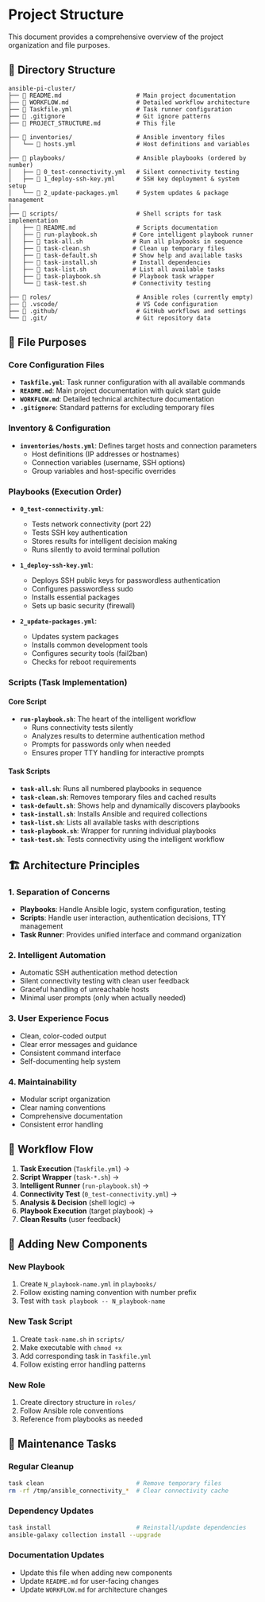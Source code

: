 # Project Structure

This document provides a comprehensive overview of the project organization and file purposes.

## 📁 Directory Structure

```
ansible-pi-cluster/
├── 📄 README.md                     # Main project documentation
├── 📄 WORKFLOW.md                   # Detailed workflow architecture
├── 📄 Taskfile.yml                  # Task runner configuration
├── 📄 .gitignore                    # Git ignore patterns
├── 📄 PROJECT_STRUCTURE.md          # This file
│
├── 📂 inventories/                  # Ansible inventory files
│   └── 📄 hosts.yml                 # Host definitions and variables
│
├── 📂 playbooks/                    # Ansible playbooks (ordered by number)
│   ├── 📄 0_test-connectivity.yml   # Silent connectivity testing
│   ├── 📄 1_deploy-ssh-key.yml      # SSH key deployment & system setup
│   └── 📄 2_update-packages.yml     # System updates & package management
│
├── 📂 scripts/                      # Shell scripts for task implementation
│   ├── 📄 README.md                 # Scripts documentation
│   ├── 🔧 run-playbook.sh          # Core intelligent playbook runner
│   ├── 🔧 task-all.sh              # Run all playbooks in sequence
│   ├── 🔧 task-clean.sh            # Clean up temporary files
│   ├── 🔧 task-default.sh          # Show help and available tasks
│   ├── 🔧 task-install.sh          # Install dependencies
│   ├── 🔧 task-list.sh             # List all available tasks
│   ├── 🔧 task-playbook.sh         # Playbook task wrapper
│   └── 🔧 task-test.sh             # Connectivity testing
│
├── 📂 roles/                        # Ansible roles (currently empty)
├── 📂 .vscode/                      # VS Code configuration
├── 📂 .github/                      # GitHub workflows and settings
└── 📂 .git/                         # Git repository data
```

## 🎯 File Purposes

### Core Configuration Files

- **`Taskfile.yml`**: Task runner configuration with all available commands
- **`README.md`**: Main project documentation with quick start guide
- **`WORKFLOW.md`**: Detailed technical architecture documentation
- **`.gitignore`**: Standard patterns for excluding temporary files

### Inventory & Configuration

- **`inventories/hosts.yml`**: Defines target hosts and connection parameters
  - Host definitions (IP addresses or hostnames)
  - Connection variables (username, SSH options)
  - Group variables and host-specific overrides

### Playbooks (Execution Order)

- **`0_test-connectivity.yml`**: 
  - Tests network connectivity (port 22)
  - Tests SSH key authentication
  - Stores results for intelligent decision making
  - Runs silently to avoid terminal pollution

- **`1_deploy-ssh-key.yml`**:
  - Deploys SSH public keys for passwordless authentication
  - Configures passwordless sudo
  - Installs essential packages
  - Sets up basic security (firewall)

- **`2_update-packages.yml`**:
  - Updates system packages
  - Installs common development tools
  - Configures security tools (fail2ban)
  - Checks for reboot requirements

### Scripts (Task Implementation)

#### Core Script
- **`run-playbook.sh`**: The heart of the intelligent workflow
  - Runs connectivity tests silently
  - Analyzes results to determine authentication method
  - Prompts for passwords only when needed
  - Ensures proper TTY handling for interactive prompts

#### Task Scripts
- **`task-all.sh`**: Runs all numbered playbooks in sequence
- **`task-clean.sh`**: Removes temporary files and cached results
- **`task-default.sh`**: Shows help and dynamically discovers playbooks
- **`task-install.sh`**: Installs Ansible and required collections
- **`task-list.sh`**: Lists all available tasks with descriptions
- **`task-playbook.sh`**: Wrapper for running individual playbooks
- **`task-test.sh`**: Tests connectivity using the intelligent workflow

## 🏗️ Architecture Principles

### 1. **Separation of Concerns**
- **Playbooks**: Handle Ansible logic, system configuration, testing
- **Scripts**: Handle user interaction, authentication decisions, TTY management
- **Task Runner**: Provides unified interface and command organization

### 2. **Intelligent Automation**
- Automatic SSH authentication method detection
- Silent connectivity testing with clean user feedback
- Graceful handling of unreachable hosts
- Minimal user prompts (only when actually needed)

### 3. **User Experience Focus**
- Clean, color-coded output
- Clear error messages and guidance
- Consistent command interface
- Self-documenting help system

### 4. **Maintainability**
- Modular script organization
- Clear naming conventions
- Comprehensive documentation
- Consistent error handling

## 🔄 Workflow Flow

1. **Task Execution** (`Taskfile.yml`) → 
2. **Script Wrapper** (`task-*.sh`) → 
3. **Intelligent Runner** (`run-playbook.sh`) →
4. **Connectivity Test** (`0_test-connectivity.yml`) →
5. **Analysis & Decision** (shell logic) →
6. **Playbook Execution** (target playbook) →
7. **Clean Results** (user feedback)

## 📝 Adding New Components

### New Playbook
1. Create `N_playbook-name.yml` in `playbooks/`
2. Follow existing naming convention with number prefix
3. Test with `task playbook -- N_playbook-name`

### New Task Script
1. Create `task-name.sh` in `scripts/`
2. Make executable with `chmod +x`
3. Add corresponding task in `Taskfile.yml`
4. Follow existing error handling patterns

### New Role
1. Create directory structure in `roles/`
2. Follow Ansible role conventions
3. Reference from playbooks as needed

## 🧹 Maintenance Tasks

### Regular Cleanup
```bash
task clean                          # Remove temporary files
rm -rf /tmp/ansible_connectivity_*  # Clear connectivity cache
```

### Dependency Updates
```bash
task install                        # Reinstall/update dependencies
ansible-galaxy collection install --upgrade
```

### Documentation Updates
- Update this file when adding new components
- Update `README.md` for user-facing changes  
- Update `WORKFLOW.md` for architecture changes
